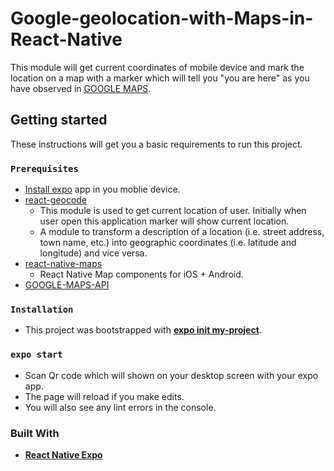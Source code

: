 # Google-geolocation-with-Maps-in-React-Native
This module will get current coordinates of mobile device and mark the location on a map with a marker which will tell you "you are here" as you have observed in [GOOGLE MAPS](https://www.google.com/maps).

## Getting started
These instructions will get you a basic requirements to run this project.

### `Prerequisites`
- [Install expo](https://play.google.com/store/apps/details?id=host.exp.exponent&hl=en) app in you moblie device.
- [react-geocode](https://www.npmjs.com/package/react-geocode)
  * This module is used to get current location of user. Initially when user open this application marker will show current location.
  * A module to transform a description of a location (i.e. street address, town name, etc.) into geographic coordinates (i.e. latitude and longitude) and vice versa.
- [react-native-maps](https://www.npmjs.com/package/react-native-maps)
  * React Native Map components for iOS + Android.
- [GOOGLE-MAPS-API](https://developers.google.com/maps/documentation/geolocation/get-api-key)
 
### `Installation`
- This project was bootstrapped with [**expo init my-project**](https://docs.expo.io/versions/v36.0.0/).

### `expo start`
- Scan Qr code which will shown on your desktop screen with your expo app.
- The page will reload if you make edits.
- You will also see any lint errors in the console.

### Built With
- [**React Native Expo**](https://reactjs.org/docs/getting-started.html)



